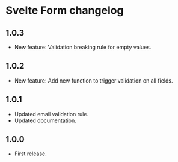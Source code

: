 # Svelte Form changelog

## 1.0.3

* New feature: Validation breaking rule for empty values.

## 1.0.2

* New feature: Add new function to trigger validation on all fields.

## 1.0.1

* Updated email validation rule.
* Updated documentation.

## 1.0.0

* First release.
